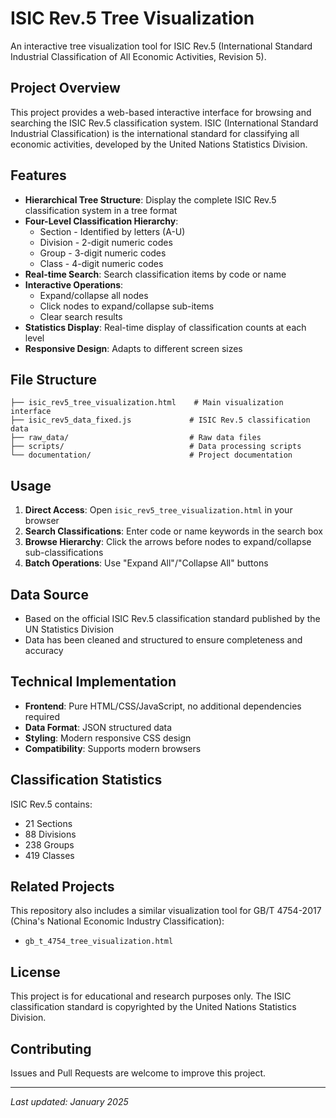 # ISIC Rev.5 Tree Visualization

An interactive tree visualization tool for ISIC Rev.5 (International Standard Industrial Classification of All Economic Activities, Revision 5).

## Project Overview

This project provides a web-based interactive interface for browsing and searching the ISIC Rev.5 classification system. ISIC (International Standard Industrial Classification) is the international standard for classifying all economic activities, developed by the United Nations Statistics Division.

## Features

- **Hierarchical Tree Structure**: Display the complete ISIC Rev.5 classification system in a tree format
- **Four-Level Classification Hierarchy**:
  - Section - Identified by letters (A-U)
  - Division - 2-digit numeric codes
  - Group - 3-digit numeric codes
  - Class - 4-digit numeric codes
- **Real-time Search**: Search classification items by code or name
- **Interactive Operations**:
  - Expand/collapse all nodes
  - Click nodes to expand/collapse sub-items
  - Clear search results
- **Statistics Display**: Real-time display of classification counts at each level
- **Responsive Design**: Adapts to different screen sizes

## File Structure

```
├── isic_rev5_tree_visualization.html    # Main visualization interface
├── isic_rev5_data_fixed.js             # ISIC Rev.5 classification data
├── raw_data/                           # Raw data files
├── scripts/                            # Data processing scripts
└── documentation/                      # Project documentation
```

## Usage

1. **Direct Access**: Open `isic_rev5_tree_visualization.html` in your browser
2. **Search Classifications**: Enter code or name keywords in the search box
3. **Browse Hierarchy**: Click the arrows before nodes to expand/collapse sub-classifications
4. **Batch Operations**: Use "Expand All"/"Collapse All" buttons

## Data Source

- Based on the official ISIC Rev.5 classification standard published by the UN Statistics Division
- Data has been cleaned and structured to ensure completeness and accuracy

## Technical Implementation

- **Frontend**: Pure HTML/CSS/JavaScript, no additional dependencies required
- **Data Format**: JSON structured data
- **Styling**: Modern responsive CSS design
- **Compatibility**: Supports modern browsers

## Classification Statistics

ISIC Rev.5 contains:
- 21 Sections
- 88 Divisions
- 238 Groups
- 419 Classes

## Related Projects

This repository also includes a similar visualization tool for GB/T 4754-2017 (China's National Economic Industry Classification):
- `gb_t_4754_tree_visualization.html`

## License

This project is for educational and research purposes only. The ISIC classification standard is copyrighted by the United Nations Statistics Division.

## Contributing

Issues and Pull Requests are welcome to improve this project.

---

*Last updated: January 2025*
